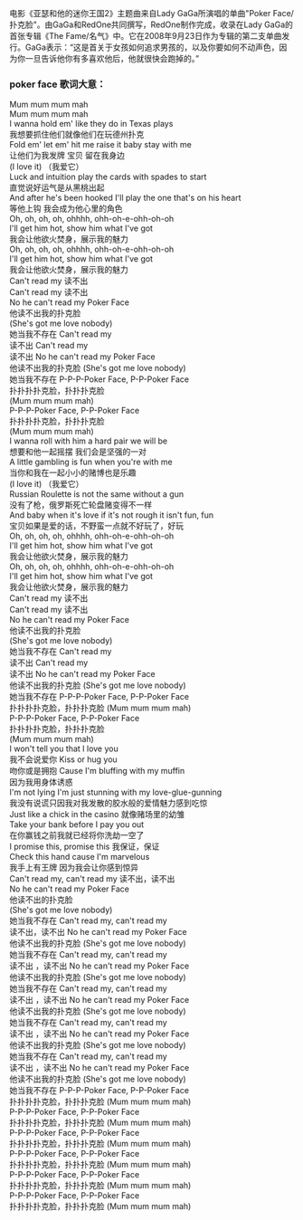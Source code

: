 

电影《亚瑟和他的迷你王国2》主题曲来自Lady GaGa所演唱的单曲"Poker
Face/扑克脸"。由GaGa和RedOne共同撰写，RedOne制作完成，收录在Lady GaGa的首张专辑《The
Fame/名气》中。它在2008年9月23日作为专辑的第二支单曲发行。GaGa表示：“这是首关于女孩如何追求男孩的，以及你要如何不动声色，因为你一旦告诉他你有多喜欢他后，他就很快会跑掉的。”

### poker face 歌词大意：

Mum mum mum mah  
Mum mum mum mah  
I wanna hold em' like they do in Texas plays  
我想要抓住他们就像他们在玩德州扑克  
Fold em' let em' hit me raise it baby stay with me  
让他们为我发牌 宝贝 留在我身边  
(I love it) （我爱它）  
Luck and intuition play the cards with spades to start  
直觉说好运气是从黑桃出起  
And after he's been hooked I'll play the one that's on his heart  
等他上钩 我会成为他心里的角色  
Oh, oh, oh, oh, ohhhh, ohh-oh-e-ohh-oh-oh  
I'll get him hot, show him what I've got  
我会让他欲火焚身，展示我的魅力  
Oh, oh, oh, oh, ohhhh, ohh-oh-e-ohh-oh-oh  
I'll get him hot, show him what I've got  
我会让他欲火焚身，展示我的魅力  
Can't read my 读不出  
Can't read my 读不出  
No he can't read my Poker Face  
他读不出我的扑克脸  
(She's got me love nobody)  
她当我不存在 Can't read my  
读不出 Can't read my  
读不出 No he can't read my Poker Face  
他读不出我的扑克脸 (She's got me love nobody)  
她当我不存在 P-P-P-Poker Face, P-P-Poker Face  
扑扑扑扑克脸，扑扑扑克脸  
(Mum mum mum mah)  
P-P-P-Poker Face, P-P-Poker Face  
扑扑扑扑克脸，扑扑扑克脸  
(Mum mum mum mah)  
I wanna roll with him a hard pair we will be  
想要和他一起摇摆 我们会是坚强的一对  
A little gambling is fun when you're with me  
当你和我在一起小小的赌博也是乐趣  
(I love it) （我爱它）  
Russian Roulette is not the same without a gun  
没有了枪，俄罗斯死亡轮盘赌变得不一样  
And baby when it's love if it's not rough it isn't fun, fun  
宝贝如果是爱的话，不野蛮一点就不好玩了，好玩  
Oh, oh, oh, oh, ohhhh, ohh-oh-e-ohh-oh-oh  
I'll get him hot, show him what I've got  
我会让他欲火焚身，展示我的魅力  
Oh, oh, oh, oh, ohhhh, ohh-oh-e-ohh-oh-oh  
I'll get him hot, show him what I've got  
我会让他欲火焚身，展示我的魅力  
Can't read my 读不出  
Can't read my 读不出  
No he can't read my Poker Face  
他读不出我的扑克脸  
(She's got me love nobody)  
她当我不存在 Can't read my  
读不出 Can't read my  
读不出 No he can't read my Poker Face  
他读不出我的扑克脸 (She's got me love nobody)  
她当我不存在 P-P-P-Poker Face, P-P-Poker Face  
扑扑扑扑克脸，扑扑扑克脸 (Mum mum mum mah)  
P-P-P-Poker Face, P-P-Poker Face  
扑扑扑扑克脸，扑扑扑克脸  
(Mum mum mum mah)  
I won't tell you that I love you  
我不会说爱你 Kiss or hug you  
吻你或是拥抱 Cause I'm bluffing with my muffin  
因为我用身体诱惑  
I'm not lying I'm just stunning with my love-glue-gunning  
我没有说谎只因我对我发散的胶水般的爱情魅力感到吃惊  
Just like a chick in the casino 就像赌场里的幼雏  
Take your bank before I pay you out  
在你赢钱之前我就已经将你洗劫一空了  
I promise this, promise this 我保证，保证  
Check this hand cause I'm marvelous  
我手上有王牌 因为我会让你感到惊异  
Can't read my, can't read my 读不出，读不出  
No he can't read my Poker Face  
他读不出的扑克脸  
(She's got me love nobody)  
她当我不存在 Can't read my, can't read my  
读不出，读不出 No he can't read my Poker Face  
他读不出我的扑克脸 (She's got me love nobody)  
她当我不存在 Can't read my, can't read my  
读不出 ，读不出 No he can't read my Poker Face  
他读不出我的扑克脸 (She's got me love nobody)  
她当我不存在 Can't read my, can't read my  
读不出 ，读不出 No he can't read my Poker Face  
他读不出我的扑克脸 (She's got me love nobody)  
她当我不存在 Can't read my, can't read my  
读不出 ，读不出 No he can't read my Poker Face  
他读不出我的扑克脸 (She's got me love nobody)  
她当我不存在 Can't read my, can't read my  
读不出 ，读不出 No he can't read my Poker Face  
他读不出我的扑克脸 (She's got me love nobody)  
她当我不存在 P-P-P-Poker Face, P-P-Poker Face  
扑扑扑扑克脸，扑扑扑克脸 (Mum mum mum mah)  
P-P-P-Poker Face, P-P-Poker Face  
扑扑扑扑克脸，扑扑扑克脸 (Mum mum mum mah)  
P-P-P-Poker Face, P-P-Poker Face  
扑扑扑扑克脸，扑扑扑克脸 (Mum mum mum mah)  
P-P-P-Poker Face, P-P-Poker Face  
扑扑扑扑克脸，扑扑扑克脸 (Mum mum mum mah)  
P-P-P-Poker Face, P-P-Poker Face  
扑扑扑扑克脸，扑扑扑克脸 (Mum mum mum mah)  
P-P-P-Poker Face, P-P-Poker Face  
扑扑扑扑克脸，扑扑扑克脸 (Mum mum mum mah)

